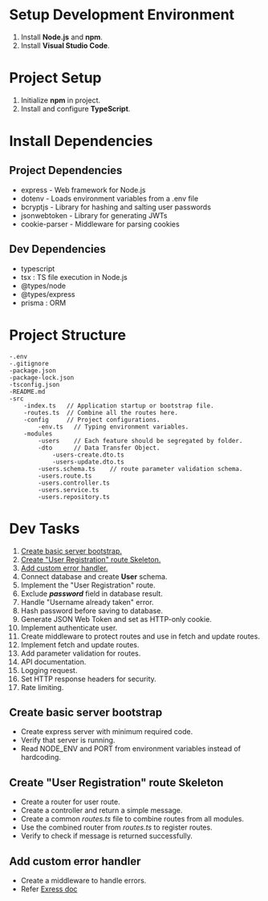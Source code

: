 # Setup Development Environment

1. Install **Node.js** and **npm**.
2. Install **Visual Studio Code**.

# Project Setup

1. Initialize **npm** in project.
2. Install and configure **TypeScript**.

# Install Dependencies

## Project Dependencies

- express - Web framework for Node.js
- dotenv - Loads environment variables from a .env file
- bcryptjs - Library for hashing and salting user passwords
- jsonwebtoken - Library for generating JWTs
- cookie-parser - Middleware for parsing cookies

## Dev Dependencies

- typescript
- tsx : TS file execution in Node.js
- @types/node
- @types/express
- prisma : ORM

# Project Structure

```
-.env
-.gitignore
-package.json
-package-lock.json
-tsconfig.json
-README.md
-src
    -index.ts   // Application startup or bootstrap file.
    -routes.ts  // Combine all the routes here.
    -config     // Project configurations.
        -env.ts   // Typing environment variables.
    -modules
        -users    // Each feature should be segregated by folder.
        -dto      // Data Transfer Object.
            -users-create.dto.ts
            -users-update.dto.ts
        -users.schema.ts    // route parameter validation schema.
        -users.route.ts
        -users.controller.ts
        -users.service.ts
        -users.repository.ts
```

# Dev Tasks

1. [Create basic server bootstrap.](#create-basic-server-bootstrap)
2. [Create "User Registration" route Skeleton.](#create-user-registration-route-skeleton)
3. [Add custom error handler.](#add-custom-error-handler)
4. Connect database and create **User** schema.
5. Implement the "User Registration" route.
6. Exclude **_password_** field in database result.
7. Handle "Username already taken" error.
8. Hash password before saving to database.
9. Generate JSON Web Token and set as HTTP-only cookie.
10. Implement authenticate user.
11. Create middleware to protect routes and use in fetch and update routes.
12. Implement fetch and update routes.
13. Add parameter validation for routes.
14. API documentation.
15. Logging request.
16. Set HTTP response headers for security.
17. Rate limiting.

## Create basic server bootstrap

- Create express server with minimum required code.
- Verify that server is running.
- Read NODE_ENV and PORT from environment variables instead of hardcoding.

## Create "User Registration" route Skeleton

- Create a router for user route.
- Create a controller and return a simple message.
- Create a common _routes.ts_ file to combine routes from all modules.
- Use the combined router from _routes.ts_ to register routes.
- Verify to check if message is returned successfully.

## Add custom error handler

- Create a middleware to handle errors.
- Refer [Exress doc](https://expressjs.com/en/starter/faq.html#how-do-i-handle-404-responses)
